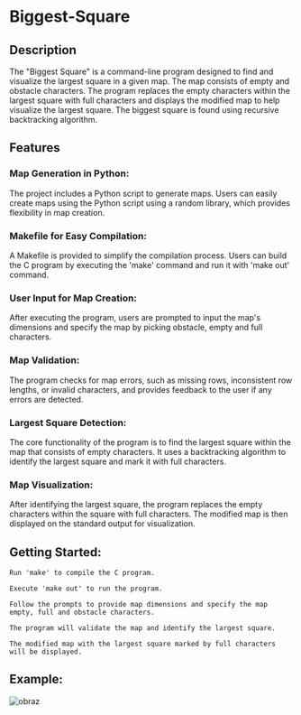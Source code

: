 # Biggest-Square

## Description

The "Biggest Square" is a command-line program designed to find and visualize the largest square in a given map. The map consists of empty and obstacle characters. The program replaces the empty characters within the largest square with full characters and displays the modified map to help visualize the largest square. The biggest square is found using recursive backtracking algorithm.

## Features

### Map Generation in Python:

The project includes a Python script to generate maps. Users can easily create maps using the Python script using a random library, which provides flexibility in map creation.

### Makefile for Easy Compilation:

A Makefile is provided to simplify the compilation process. Users can build the C program by executing the 'make' command and run it with 'make out' command.

### User Input for Map Creation:

After executing the program, users are prompted to input the map's dimensions and specify the map by picking obstacle, empty and full characters.

### Map Validation:

The program checks for map errors, such as missing rows, inconsistent row lengths, or invalid characters, and provides feedback to the user if any errors are detected.

### Largest Square Detection:

The core functionality of the program is to find the largest square within the map that consists of empty characters. It uses a backtracking algorithm to identify the largest square and mark it with full characters.

### Map Visualization:

After identifying the largest square, the program replaces the empty characters within the square with full characters. The modified map is then displayed on the standard output for visualization.

## Getting Started:

    Run 'make' to compile the C program.

    Execute 'make out' to run the program.

    Follow the prompts to provide map dimensions and specify the map empty, full and obstacle characters.

    The program will validate the map and identify the largest square.

    The modified map with the largest square marked by full characters will be displayed.

## Example:
![obraz](https://github.com/gharazka/Biggest-Square/assets/148285170/9fb853c1-f366-4448-b8ac-f168ef18a470)

